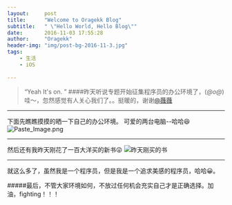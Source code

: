 ```yaml
---
layout:     post
title:      "Welcome to Oragekk Blog"
subtitle:   " \"Hello World, Hello Blog\""
date:       2016-11-03 17:55:28
author:     "Oragekk"
header-img: "img/post-bg-2016-11-3.jpg"
tags:
    - 生活
    - iOS
    
---
```


> “Yeah It's on. ”
####昨天听说专题开始征集程序员的办公环境了，(*@ο@*) 哇～，忽然感觉有人关心我们了。。挺暖的，谢谢[@薇薇](http://www.jianshu.com/users/4a4eb4feee62/latest_articles)

----------------------------

下面先瞧瞧摸摸的晒一下自己的办公环境。
可爱的两台电脑--哈哈😆
![Paste_Image.png](http://upload-images.jianshu.io/upload_images/2076247-be4d8f900a5f843a.png?imageMogr2/auto-orient/strip%7CimageView2/2/w/1240)



-------------------------
然后还有我昨天刚花了一百大洋买的新书😜
![昨天刚买的书](http://upload-images.jianshu.io/upload_images/2076247-a28a5430a7cc3cce.png?imageMogr2/auto-orient/strip%7CimageView2/2/w/1240)

--------------------------

就这么多了，虽然我是一个程序员，但是我是一个追求美感的程序员，哈哈😀。

#####最后，不管大家环境如何，不放过任何机会充实自己才是正确选择。加油，fighting！！！